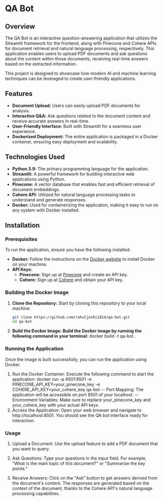 # QA Bot

## Overview
The QA Bot is an interactive question-answering application that utilizes the Streamlit framework for the frontend, along with Pinecone and Cohere APIs for document retrieval and natural language processing, respectively. This application enables users to upload PDF documents and ask questions about the content within those documents, receiving real-time answers based on the extracted information. 

This project is designed to showcase how modern AI and machine learning techniques can be leveraged to create user-friendly applications.

## Features
- **Document Upload:** Users can easily upload PDF documents for analysis.
- **Interactive Q&A:** Ask questions related to the document content and receive accurate answers in real-time.
- **User-Friendly Interface:** Built with Streamlit for a seamless user experience.
- **Dockerized Deployment:** The entire application is packaged in a Docker container, ensuring easy deployment and scalability.

## Technologies Used
- **Python 3.9:** The primary programming language for the application.
- **Streamlit:** A powerful framework for building interactive web applications using Python.
- **Pinecone:** A vector database that enables fast and efficient retrieval of document embeddings.
- **Cohere API:** Utilized for natural language processing tasks to understand and generate responses.
- **Docker:** Used for containerizing the application, making it easy to run on any system with Docker installed.

## Installation

### Prerequisites
To run the application, ensure you have the following installed:
- **Docker:** Follow the instructions on the [Docker website](https://docs.docker.com/get-docker/) to install Docker on your machine.
- **API Keys:**
  - **Pinecone:** Sign up at [Pinecone](https://www.pinecone.io/) and create an API key.
  - **Cohere:** Sign up at [Cohere](https://cohere.ai/) and obtain your API key.

### Building the Docker Image
1. **Clone the Repository:**
   Start by cloning this repository to your local machine:
   ```bash
   git clone https://github.com/rahuljoshi1814/qa-bot.git
   cd qa-bot
2. **Build the Docker Image: Build the Docker image by running the following command in your terminal:**
    docker build -t qa-bot .
   
### Running the Application
Once the image is built successfully, you can run the application using Docker.
1. Run the Docker Container: Execute the following command to start the application:
   docker run -p 8501:8501 -e PINECONE_API_KEY=your_pinecone_key -e COHERE_API_KEY=your_cohere_key qa-bot
-- Port Mapping: The application will be accessible on port 8501 of your localhost.
-- Environment Variables: Make sure to replace your_pinecone_key and your_cohere_key with your actual API keys.
2. Access the Application: Open your web browser and navigate to http://localhost:8501. You should see the QA bot interface ready for interaction.

### Usage
1. Upload a Document: Use the upload feature to add a PDF document that you want to query.

2. Ask Questions: Type your questions in the input field. For example, "What is the main topic of this document?" or "Summarize the key points."

3. Receive Answers: Click on the "Ask" button to get answers derived from the document's content. The responses are generated based on the context of the document, thanks to the Cohere API's natural language processing capabilities.
   
